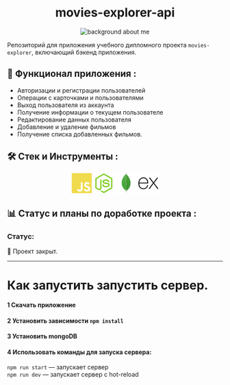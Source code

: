 <div id="header" align="center">
  <h1>movies-explorer-api</h1>
</div>
<div align="center">
  <img src="https://github.com/forgohill/movies-explorer-api/assets/105547969/b3c82933-ba68-4478-9eaa-43fe38c7e0b7" alt="background about me" width="320"/>
</div>
<!-- 
![GIF-header-movies-explorer-api](https://github.com/forgohill/movies-explorer-api/assets/105547969/b3c82933-ba68-4478-9eaa-43fe38c7e0b7)
 -->


Репозиторий для приложения учебного дипломного проекта `movies-explorer`, включающий бэкенд приложения.

## 🧱 Функционал приложения :
- Авторизации и регистрации пользователей
- Операции с карточками и пользователями
- Выход пользователя из аккаунта
- Получение информации о текущем пользователе
- Редактирование данных пользователя
- Добавление и удаление фильмов
- Получение списка добавленных фильмов.


## 🛠️ Стек и Инструменты :

<div align="center">
<img src="https://raw.githubusercontent.com/devicons/devicon/55609aa5bd817ff167afce0d965585c92040787a/icons/javascript/javascript-plain.svg" style="width: 48px"/>
<img src="https://raw.githubusercontent.com/devicons/devicon/55609aa5bd817ff167afce0d965585c92040787a/icons/nodejs/nodejs-plain.svg" style="width: 48px"/>
<img src="https://raw.githubusercontent.com/devicons/devicon/55609aa5bd817ff167afce0d965585c92040787a/icons/mongodb/mongodb-original.svg" style="width: 48px"/>
<img src="https://raw.githubusercontent.com/devicons/devicon/55609aa5bd817ff167afce0d965585c92040787a/icons/express/express-original.svg" style="width: 48px;background-color: white;"/>
</div>

## 📊 Статус и планы по доработке проекта :

### Статус: 
🚩 Проект закрыт.

---
# Как запустить запустить сервер.

#### 1 Скачать приложение
#### 2 Установить зависимости `npm install`
#### 3 Установить mongoDB
#### 4 Использовать команды для запуска сервера:
`npm run start` — запускает сервер\
`npm run dev` — запускает сервер с hot-reload
